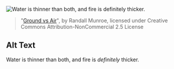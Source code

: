![Water is thinner than both, and fire is *definitely* thicker.](https://imgs.xkcd.com/comics/ground_vs_air.png)
> "[Ground vs Air](https://xkcd.com/2242/)", by Randall Munroe, licensed under Creative Commons Attribution-NonCommercial 2.5 License

## Alt Text
Water is thinner than both, and fire is *definitely* thicker.

